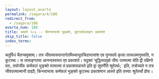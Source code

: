 ```yaml
---
layout: layout_avarta
permalink: /sagara/4/186
redirect_from:
  - /sagara/186
avarta_num: 186
title: आवर्तः १८६ -- चैतन्याभासो भुङ्क्ते, कूटस्थोऽसङ्गः प्रकाशते
skip_title: false
index_terms: 
---
```


चतुर्विधं
चैतन्यमुक्तम्। तत्र जीवस्वरूपान्तर्गतमिथ्याभूतचिदाभासांश एव पुण्यपापे
कृत्वा तत्फलमनुभवति, न कूटस्थः। स त्वसङ्गतया आनन्दस्वरूप एव प्रकाशते।
यदुक्तं 'बुद्धिरूपवृक्षे जीवः परमात्मा चेति द्वौ पक्षिणो स्तः, तयोर्जीवः
कर्मफलं भुङ्क्ते परमात्मा तं प्रकाशयन्नास्ते इति द्वा सुपर्णेति श्रुतेरर्थः;´ इति,
तत्रोच्यते न तत्र जीवपरमात्मानौ ग्राह्यौ; किन्त्वाभासः कर्मफलं भुङ्क्ते
कूटस्थः प्रकाशमान आस्ते इति तस्याः श्रुतेरर्थो ज्ञेयः।

